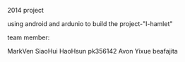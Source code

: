 2014 project

using android and ardunio to build the project-"I-hamlet"

team member:

MarkVen
SiaoHui
HaoHsun
pk356142
Avon
Yixue
beafajita
